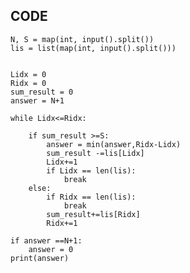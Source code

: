 ## CODE

    N, S = map(int, input().split())
    lis = list(map(int, input().split()))


    Lidx = 0
    Ridx = 0
    sum_result = 0
    answer = N+1

    while Lidx<=Ridx:

        if sum_result >=S:
            answer = min(answer,Ridx-Lidx)
            sum_result -=lis[Lidx]    
            Lidx+=1
            if Lidx == len(lis):
                break
        else:
            if Ridx == len(lis):
                break
            sum_result+=lis[Ridx]
            Ridx+=1

    if answer ==N+1:
        answer = 0
    print(answer)
